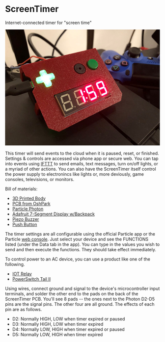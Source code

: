 # ScreenTimer
Internet-connected timer for "screen time"

![Image of ScreenTimer](https://github.com/Jerware/screenTimer/blob/master/images/screenTimer_small.jpg)


This timer will send events to the cloud when it is paused, reset, or finished. Settings & controls are accessed via phone app or 
secure web. You can tap into events using [IFTTT](https://ifttt.com/discover) to send emails, text messages, turn on/off lights, or 
a myriad of other actions. You can also have the ScreenTimer itself control the power supply to electronincs like lights or, 
more deviously, game consoles, televisions, or monitors.

Bill of materials:

* [3D Printed Body](https://www.thingiverse.com/thing:3419817)
* [PCB from OshPark](https://oshpark.com/shared_projects/3eUUt0Xh)
* [Particle Photon](https://www.amazon.com/Particle-Reprogrammable-Development-Prototyping-Electronics/dp/B016YNU1A0/)
* [Adafruit 7-Segment Display w/Backpack](https://www.amazon.com/Adafruit-4-Digit-7-Segment-Display-Backpack/dp/B00SLYARJQ/)
* [Piezo Buzzer](https://www.amazon.com/BETAFPV-Terminals-Electronic-Continuous-12X9-5mm/dp/B073RH8TQK/)
* [Push Button](https://www.amazon.com/Adafruit-Colorful-Tactile-Button-Assortment/dp/B00XW2KD82/)

The timer settings are all configurable using the official Particle app or the Particle [web console](https://console.particle.io/).
Just select your device and see the FUNCTIONS listed (under the Data tab in the app). You can type in the values you wish to send
and then execute the functions. They should take effect immediately.

To control power to an AC device, you can use a product like one of the following.

* [IOT Relay](https://www.amazon.com/Iot-Relay-Enclosed-High-Power-Raspberry/dp/B00WV7GMA2/)
* [PowerSwitch Tail II](https://www.amazon.com/POWERSWITCHTAIL-COM-PowerSwitch-Tail-II/dp/B00B888VHM/)

Using wires, connect ground and signal to the device's microcontroller input terminals, and solder the other end to the pads on
the back of the ScreenTimer PCB. You'll see 8 pads -- the ones next to the Photon D2-D5 pins are the signal pins. The other four are all
ground. The effects of each pin are as follows.

* D2: Normally HIGH, LOW when timer expired or paused
* D3: Normally HIGH, LOW when timer expired
* D4: Normally LOW, HIGH when timer expired or paused
* D5: Normally LOW, HIGH when timer expired

